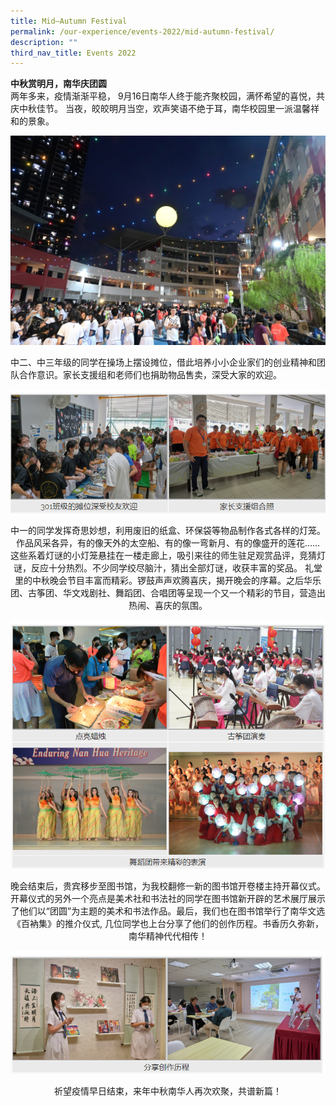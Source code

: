 ```yaml
---
title: Mid–Autumn Festival
permalink: /our-experience/events-2022/mid-autumn-festival/
description: ""
third_nav_title: Events 2022
---
```

**中秋赏明月，南华庆团圆**  
两年多来，疫情渐渐平稳， 9月16日南华人终于能齐聚校园，满怀希望的喜悦，共庆中秋佳节。 当夜，皎皎明月当空，欢声笑语不绝于耳，南华校园里一派温馨祥和的景象。  
  
![306091467_946718222911521_6389440340575305220_n.jpg](/images/306091467_946718222911521_6389440340575305220_n.jpg)  
  
  
  
中二、中三年级的同学在操场上摆设摊位，借此培养小小企业家们的创业精神和团队合作意识。家长支援组和老师们也捐助物品售卖，深受大家的欢迎。


![](/images/18790808987843292390.png)
<p style="text-align: center">中一的同学发挥奇思妙想，利用废旧的纸盒、环保袋等物品制作各式各样的灯笼。作品风采各异，有的像天外的太空船、有的像一弯新月、有的像盛开的莲花…… 这些系着灯谜的小灯笼悬挂在一楼走廊上，吸引来往的师生驻足观赏品评，竞猜灯谜，反应十分热烈。不少同学绞尽脑汁，猜出全部灯谜，收获丰富的奖品。  
礼堂里的中秋晚会节目丰富而精彩。锣鼓声声欢腾喜庆，揭开晚会的序幕。之后华乐团、古筝团、华文戏剧社、舞蹈团、合唱团等呈现一个又一个精彩的节目，营造出热闹、喜庆的氛围。</p>


![](/images/247347983049786437.png)
<p style="text-align: center">晚会结束后，贵宾移步至图书馆，为我校翻修一新的图书馆开卷楼主持开幕仪式。开幕仪式的另外一个亮点是美术社和书法社的同学在图书馆新开辟的艺术展厅展示了他们以“团圆”为主题的美术和书法作品。最后，我们也在图书馆举行了南华文选《百衲集》的推介仪式, 几位同学也上台分享了他们的创作历程。书香历久弥新，南华精神代代相传！</p>

![](/images/36789876649040990490.png)
<p style="text-align: center">祈望疫情早日结束，来年中秋南华人再次欢聚，共谱新篇！</p>